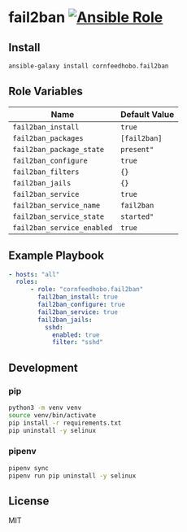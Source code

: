 # fail2ban [![Ansible Role](https://img.shields.io/ansible/role/d/34101.svg)](https://galaxy.ansible.com/cornfeedhobo/fail2ban)

## Install

```bash
ansible-galaxy install cornfeedhobo.fail2ban
```

## Role Variables

|Name|Default Value|
|-|-|
| `fail2ban_install` | `true` |
| `fail2ban_packages` | `[fail2ban]` |
| `fail2ban_package_state` | `present"` |
| `fail2ban_configure` | `true` |
| `fail2ban_filters` | `{}` |
| `fail2ban_jails` | `{}` |
| `fail2ban_service` | `true` |
| `fail2ban_service_name` | `fail2ban` |
| `fail2ban_service_state` | `started"` |
| `fail2ban_service_enabled` | `true` |

## Example Playbook

```yaml
- hosts: "all"
  roles:
      - role: "cornfeedhobo.fail2ban"
        fail2ban_install: true
        fail2ban_configure: true
        fail2ban_service: true
        fail2ban_jails:
          sshd:
            enabled: true
            filter: "sshd"
```

## Development

### pip

```bash
python3 -m venv venv
source venv/bin/activate
pip install -r requirements.txt
pip uninstall -y selinux
```

### pipenv

```bash
pipenv sync
pipenv run pip uninstall -y selinux
```

## License

MIT
